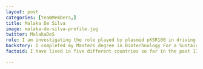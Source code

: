 ```yaml
---
layout: post
categories: [teamMembers,]
title: Malaka De Silva
image: malaka-de-silva-profile.jpg
twitter: MalakaDeS
role: I am investigating the role played by plasmid pKSR100 in driving Shigella epidemics. I am also working on deciphering plasmid dynamics of pKSR100 between different Shigella species as well as other enteric bacteria.
backstory: I completed my Masters degree in Biotechnology For a Sustainable Future from the University of East Anglia in 2011. My dissertation focused on the effect of environmental factors such as salinity, temperature and other stresses on the production of dimethylsulfoniopropionate by dinoflagellate marine plankton Crypthecodinium cohnii and Symbiodinium microadriaticum. After that, I started my PhD in Microbiology at the University of Manitoba in Canada investigating the environmental determinants of antibiotic susceptibility and virulence of the opportunistic pathogen Acinetobacter baumannii mainly focusing on Two Component Systems of A. baumannii. In 2019, I joined the research group led by Dr. Kate Baker as a post doctoral research assistant. 
factoid: I have lived in five different countries so far in the past 13 years and loved experiencing different cultures and lifestyles.

---
```

